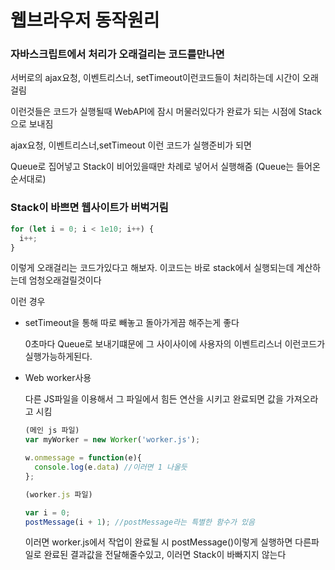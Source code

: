 # 웹브라우저 동작원리

### 자바스크립트에서 처리가 오래걸리는 코드를만나면

서버로의 ajax요청, 이벤트리스너, setTimeout이런코드들이 처리하는데 시간이 오래걸림

이런것들은 코드가 실행될때 WebAPI에 잠시 머물러있다가 완료가 되는 시점에 Stack으로 보내짐 

ajax요청, 이벤트리스너,setTimeout 이런 코드가 실행준비가 되면

Queue로 집어넣고 Stack이 비어있을때만 차례로 넣어서 실행해줌 (Queue는 들어온순서대로)

### Stack이 바쁘면 웹사이트가 버벅거림

```jsx
for (let i = 0; i < 1e10; i++) {
  i++;
}
```

이렇게 오래걸리는 코드가있다고 해보자. 이코드는 바로 stack에서 실행되는데 계산하는데 엄청오래걸릴것이다

이런 경우 

- setTimeout을 통해 따로 빼놓고 돌아가게끔 해주는게 좋다
    
    0초마다 Queue로 보내기떄문에 그 사이사이에 사용자의 이벤트리스너 이런코드가 실행가능하게된다.
    
- Web worker사용
    
    다른 JS파일을 이용해서 그 파일에서 힘든 연산을 시키고 완료되면 값을 가져오라고 시킴
    
    ```jsx
    (메인 js 파일)
    var myWorker = new Worker('worker.js'); 
    
    w.onmessage = function(e){
      console.log(e.data) //이러면 1 나올듯
    };
    ```
    
    ```jsx
    (worker.js 파일)
    
    var i = 0;
    postMessage(i + 1); //postMessage라는 특별한 함수가 있음
    ```
    
    이러면 worker.js에서 작업이 완료될 시 postMessage()이렇게 실행하면 다른파일로 완료된 결과값을 전달해줄수있고, 이러면 Stack이 바빠지지 않는다